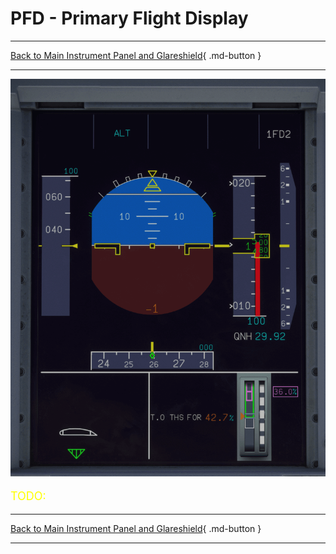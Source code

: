 # PFD - Primary Flight Display

---

[Back to Main Instrument Panel and Glareshield](../overviews/main-glare.md){ .md-button }

---

![img_1.png](../../../assets/a380x-briefing/flight-deck/main/pfd.png)


[//]: # (TODO)
<p style="color:yellow; font-size:18px;">TODO: </p>


---

[Back to Main Instrument Panel and Glareshield](../overviews/main-glare.md){ .md-button }

---


